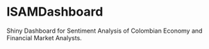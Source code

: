 # ISAMDashboard
Shiny Dashboard for Sentiment Analysis of Colombian Economy and Financial Market Analysts.
